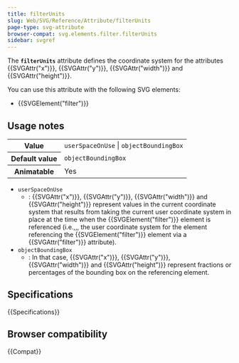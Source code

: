 ```yaml
---
title: filterUnits
slug: Web/SVG/Reference/Attribute/filterUnits
page-type: svg-attribute
browser-compat: svg.elements.filter.filterUnits
sidebar: svgref
---
```


The **`filterUnits`** attribute defines the coordinate system for the attributes {{SVGAttr("x")}}, {{SVGAttr("y")}}, {{SVGAttr("width")}} and {{SVGAttr("height")}}.

You can use this attribute with the following SVG elements:

- {{SVGElement("filter")}}

## Usage notes

<table class="properties">
  <tbody>
    <tr>
      <th scope="row">Value</th>
      <td><code>userSpaceOnUse</code> | <code>objectBoundingBox</code></td>
    </tr>
    <tr>
      <th scope="row">Default value</th>
      <td><code>objectBoundingBox</code></td>
    </tr>
    <tr>
      <th scope="row">Animatable</th>
      <td>Yes</td>
    </tr>
  </tbody>
</table>

- `userSpaceOnUse`
  - : {{SVGAttr("x")}}, {{SVGAttr("y")}}, {{SVGAttr("width")}} and {{SVGAttr("height")}} represent values in the current coordinate system that results from taking the current user coordinate system in place at the time when the {{SVGElement("filter")}} element is referenced (i.e.,,, the user coordinate system for the element referencing the {{SVGElement("filter")}} element via a {{SVGAttr("filter")}} attribute).
- `objectBoundingBox`
  - : In that case, {{SVGAttr("x")}}, {{SVGAttr("y")}}, {{SVGAttr("width")}} and {{SVGAttr("height")}} represent fractions or percentages of the bounding box on the referencing element.

## Specifications

{{Specifications}}

## Browser compatibility

{{Compat}}
